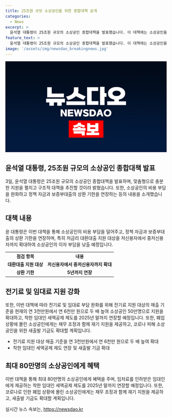 ```yaml
---
title: 25조원 규모 소상공인을 위한 종합대책 공개
categories:
  - News
excerpt: >
  윤석열 대통령이 25조원 규모의 소상공인 종합대책을 발표했습니다. 이 대책에는 소상공인을 위한 맞춤형 지원과 구조적 대책이 포함되어 있으며, 전기료와 임대료 부담 완화, 대환대출 지원 등이 포함되어 있습니다. 또한, 임차료 인하에 대한 착한 임대인 세액공제 제도를 2025년 말까지 연장하고, 채무 조정과 재기 지원을 포함한 다양한 지원책이 마련되었습니다. 이 대책은 약 80만명의 소상공인에게 이익을 줄 것으로 보입니다.
feature_text: >
  윤석열 대통령이 25조원 규모의 소상공인 종합대책을 발표했습니다. 이 대책에는 소상공인을 위한 맞춤형 지원과 구조적 대책이 포함되어 있으며, 전기료와 임대료 부담 완화, 대환대출 지원 등이 포함되어 있습니다. 또한, 임차료 인하에 대한 착한 임대인 세액공제 제도를 2025년 말까지 연장하고, 채무 조정과 재기 지원을 포함한 다양한 지원책이 마련되었습니다. 이 대책은 약 80만명의 소상공인에게 이익을 줄 것으로 보입니다.
image: '/assets/img/newsdao_breakingnews.jpg'
---
```


<p><img src="/assets/img/newsdao_breakingnews.jpg" alt="flaretime 속보" /></p>

<h2 data-ke-size="size26">윤석열 대통령, 25조원 규모의 소상공인 종합대책 발표</h2>

<p data-ke-size="size16">3일, 윤석열 대통령은 25조원 규모의 소상공인 종합대책을 발표하며, 맞춤형으로 충분한 지원을 펼치고 구조적 대책을 추진할 것이라 밝혔습니다. 또한, 소상공인의 비용 부담을 완화하고 정책 자금과 보증부대출의 상환 기한을 연장하는 등의 내용을 소개했습니다.</p>

<h2 data-ke-size="size26">대책 내용</h2>

<p data-ke-size="size16">윤 대통령은 이번 대책을 통해 소상공인의 비용 부담을 덜어주고, 정책 자금과 보증부대출의 상환 기한을 연장하며, 특히 저금리 대환대출 지원 대상을 저신용자에서 중저신용자까지 확대하여 소상공인의 이자 부담을 낮출 예정입니다.</p>

<table>
    <tr>
        <td style="text-align: center; height: 17px;"><b>점검 항목</b></td>
        <td style="text-align: center; height: 17px;"><b>내용</b></td>
    </tr>
    <tr>
        <td style="text-align: center; height: 17px;"><b>대환대출 지원 대상</b></td>
        <td style="text-align: center; height: 17px;"><b>저신용자에서 중저신용자까지 확대</b></td>
    </tr>
    <tr>
        <td style="text-align: center; height: 17px;"><b>상환 기한</b></td>
        <td style="text-align: center; height: 17px;"><b>5년까지 연장</b></td>
    </tr>
</table>

<h2 data-ke-size="size26">전기료 및 임대료 지원 강화</h2>

<p data-ke-size="size16">또한, 이번 대책에 따라 전기료 및 임대료 부담 완화를 위해 전기료 지원 대상의 매출 기준을 현재의 연 3천만원에서 연 6천만 원으로 두 배 높여 소상공인 50만명으로 지원을 확대하고, 착한 임대인 세액공제 제도를 2025년 말까지 연장할 예정입니다. 또한, 폐업 상황에 몰린 소상공인에게는 채무 조정과 함께 재기 지원을 제공하고, 코로나 피해 소상공인을 위한 새출발 기금도 확대할 계획입니다.</p>

<ul>
    <li>전기료 지원 대상 매출 기준을 연 3천만원에서 연 6천만 원으로 두 배 높여 확대</li>
    <li>착한 임대인 세액공제 제도 연장 및 새출발 기금 확대</li>
</ul>

<h2 data-ke-size="size26">최대 80만명의 소상공인에게 혜택</h2>

<p data-ke-size="size16">이번 대책을 통해 최대 80만명의 소상공인에게 혜택을 주며, 임차료를 인하받은 임대인에게 제공하는 착한 임대인 세액공제 제도를 2025년 말까지 연장할 예정입니다. 또한, 코로나로 인한 폐업 상황에 몰린 소상공인에게는 채무 조정과 함께 재기 지원을 제공하고, 새출발 기금도 확대할 계획입니다.</p>
실시간 뉴스 속보는, <a href="https://newsdao.kr" rel="dofollow">https://newsdao.kr</a>


